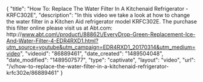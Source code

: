 {
    "title": "How To: Replace The Water Filter In A Kitchenaid Refrigerator - KRFC302E",
    "description": "In this video we take a look at how to change the water filter in a Kitchen Aid refrigerator model KRFC302E.  The purchase this filter online please visit us at Abt.com: http:\/\/www.abt.com\/product\/88862\/EveryDrop-Green-Replacement-Ice-And-Water-Filter-4-EDR4RXD1.html?utm_source=youtube&utm_campaign=EDR4RXD1_20170314&utm_medium=video",
    "videoid": "86889461",
    "date_created": "1489504048",
    "date_modified": "1489507577",
    "type": "captivate",
    "layout": "video",
    "url": "\/v\/how-to-replace-the-water-filter-in-a-kitchenaid-refrigerator-krfc302e\/86889461"
}